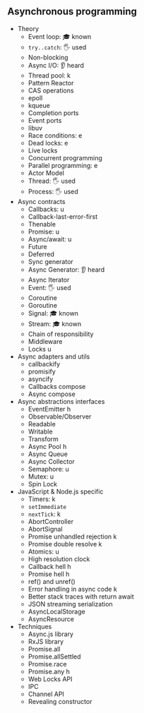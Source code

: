 ## Asynchronous programming

- Theory
  - Event loop: 🎓 known
  - `try..catch`: 🖐️ used
  - Non-blocking
  - Async I/O: 👂 heard
  - Thread pool: k
  - Pattern Reactor
  - CAS operations
  - epoll
  - kqueue
  - Completion ports
  - Event ports
  - libuv
  - Race conditions: e
  - Dead locks: e
  - Live locks
  - Concurrent programming
  - Parallel programming: e
  - Actor Model
  - Thread: 🖐️ used
  - Process: 🖐️ used
- Async contracts
  - Callbacks: u
  - Callback-last-error-first
  - Thenable
  - Promise: u
  - Async/await: u
  - Future
  - Deferred
  - Sync generator
  - Async Generator: 👂 heard
  - Async Iterator
  - Event: 🖐️ used
  - Coroutine
  - Goroutine
  - Signal: 🎓 known
  - Stream: 🎓 known
  - Chain of responsibility
  - Middleware
  - Locks u
- Async adapters and utils
  - callbackify
  - promisify
  - asyncify
  - Callbacks compose
  - Async compose
- Async abstractions interfaces
  - EventEmitter h
  - Observable/Observer
  - Readable
  - Writable
  - Transform
  - Async Pool h
  - Async Queue
  - Async Collector
  - Semaphore: u
  - Mutex: u
  - Spin Lock
- JavaScript & Node.js specific
  - Timers: k
  - `setImmediate`
  - `nextTick`: k
  - AbortController
  - AbortSignal
  - Promise unhandled rejection k
  - Promise double resolve k
  - Atomics: u
  - High resolution clock
  - Callback hell h
  - Promise hell h
  - ref() and unref()
  - Error handling in async code k
  - Better stack traces with return await
  - JSON streaming serialization
  - AsyncLocalStorage
  - AsyncResource
- Techniques
  - Async.js library
  - RxJS library
  - Promise.all
  - Promise.allSettled
  - Promise.race
  - Promise.any h
  - Web Locks API
  - IPC
  - Channel API
  - Revealing constructor
